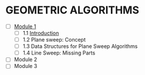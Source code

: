 # GEOMETRIC ALGORITHMS

* [ ] [Module 1](./Module1/)
  * [ ] 1.1 [Introduction](./Week1/Introduction.md)
  * [ ] 1.2 Plane sweep: Concept
  * [ ] 1.3 Data Structures for Plane Sweep Algorithms
  * [ ] 1.4 Line Sweep: Missing Parts
* [ ] Module 2
* [ ] Module 3